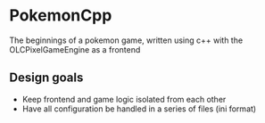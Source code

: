 # PokemonCpp
The beginnings of a pokemon game, written using c++ with the OLCPixelGameEngine as a frontend
## Design goals
- Keep frontend and game logic isolated from each other
- Have all configuration be handled in a series of files (ini format)
